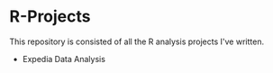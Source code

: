 # R-Projects
This repository is consisted of all the R analysis projects I've written.

- Expedia Data Analysis
